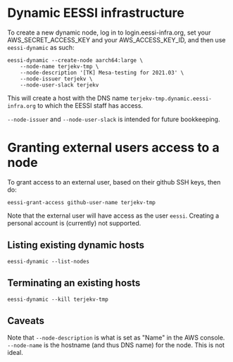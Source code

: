 # Dynamic EESSI infrastructure

To create a new dynamic node, log in to login.eessi-infra.org, set your AWS_SECRET_ACCESS_KEY and your AWS_ACCESS_KEY_ID, and then use `eessi-dynamic` as such:

```
eessi-dynamic --create-node aarch64:large \
    --node-name terjekv-tmp \
    --node-description '[TK] Mesa-testing for 2021.03' \
    --node-issuer terjekv \
    --node-user-slack terjekv
```

This will create a host with the DNS name `terjekv-tmp.dynamic.eessi-infra.org` to which the EESSI staff has access.

`--node-issuer` and `--node-user-slack` is intended for future bookkeeping.

# Granting external users access to a node

To grant access to an external user, based on their github SSH keys, then do:

```
eessi-grant-access github-user-name terjekv-tmp
```

Note that the external user will have access as the user `eessi`. Creating a personal account is (currently) not supported.

## Listing existing dynamic hosts

```
eessi-dynamic --list-nodes
```

## Terminating an existing hosts

```
eessi-dynamic --kill terjekv-tmp
```


## Caveats

Note that `--node-description` is what is set as "Name" in the AWS console. `--node-name` is the hostname (and thus DNS name) for the node. This is not ideal.